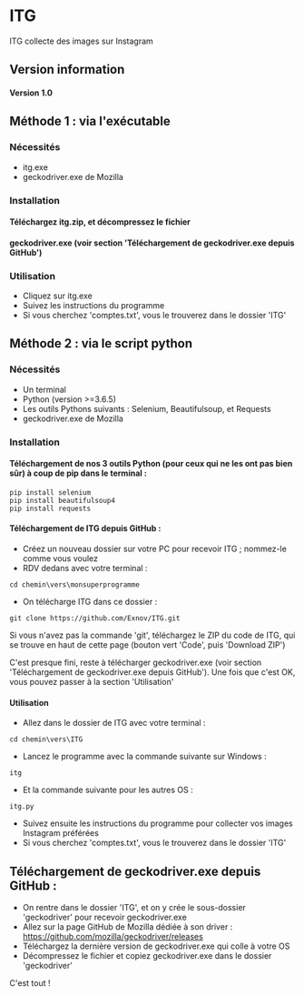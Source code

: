 # ITG
ITG collecte des images sur Instagram

## Version information

#### Version 1.0

## Méthode 1 : via l'exécutable 
### Nécessités
- itg.exe
- geckodriver.exe de Mozilla

### Installation
#### Téléchargez itg.zip, et décompressez le fichier
#### geckodriver.exe (voir section 'Téléchargement de geckodriver.exe depuis GitHub')

### Utilisation
- Cliquez sur itg.exe
- Suivez les instructions du programme
- Si vous cherchez 'comptes.txt', vous le trouverez dans le dossier 'ITG'

## Méthode 2 : via le script python
### Nécessités
- Un terminal
- Python (version >=3.6.5)
- Les outils Pythons suivants : Selenium, Beautifulsoup, et Requests
- geckodriver.exe de Mozilla

### Installation
#### Téléchargement de nos 3 outils Python (pour ceux qui ne les ont pas bien sûr) à coup de pip dans le terminal :
```
pip install selenium
pip install beautifulsoup4
pip install requests 
```

#### Téléchargement de ITG depuis GitHub :
- Créez un nouveau dossier sur votre PC pour recevoir ITG ; nommez-le comme vous voulez
- RDV dedans avec votre terminal :
```
cd chemin\vers\monsuperprogramme
```
- On télécharge ITG dans ce dossier :
```
git clone https://github.com/Exnov/ITG.git
```
Si vous n'avez pas la commande 'git', téléchargez le ZIP du code de ITG, qui se trouve en haut de cette page (bouton vert 'Code', puis 'Download ZIP')

C'est presque fini, reste à télécharger geckodriver.exe (voir section 'Téléchargement de geckodriver.exe depuis GitHub'). Une fois que c'est OK, vous pouvez passer à la section 'Utilisation'

#### Utilisation 
- Allez dans le dossier de ITG avec votre terminal :
```
cd chemin\vers\ITG
```
- Lancez le programme avec la commande suivante sur Windows :
```
itg
```
- Et la commande suivante pour les autres OS :
```
itg.py
```
- Suivez ensuite les instructions du programme pour collecter vos images Instagram préférées
- Si vous cherchez 'comptes.txt', vous le trouverez dans le dossier 'ITG'

## Téléchargement de geckodriver.exe depuis GitHub :
- On rentre dans le dossier 'ITG', et on y crée le sous-dossier 'geckodriver' pour recevoir geckodriver.exe
- Allez sur la page GitHub de Mozilla dédiée à son driver : https://github.com/mozilla/geckodriver/releases
- Téléchargez la dernière version de geckodriver.exe qui colle à votre OS
- Décompressez le fichier et copiez geckodriver.exe dans le dossier 'geckodriver'

C'est tout !
